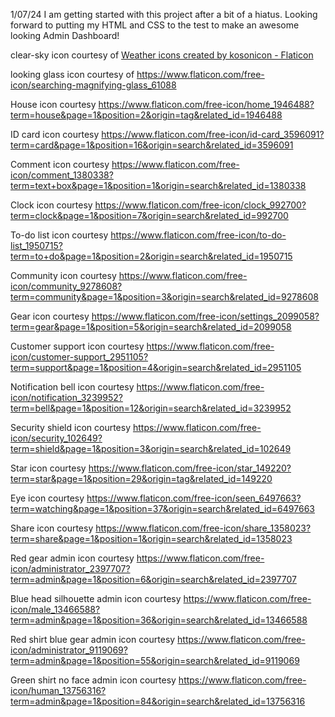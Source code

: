 1/07/24 I am getting started with this project after a bit of a hiatus. Looking forward to putting my HTML and CSS to the test to make an awesome looking Admin Dashboard!

clear-sky icon courtesy of <a href="https://www.flaticon.com/free-icons/weather" title="weather icons">Weather icons created by kosonicon - Flaticon</a>

looking glass icon courtesy of https://www.flaticon.com/free-icon/searching-magnifying-glass_61088

House icon courtesy https://www.flaticon.com/free-icon/home_1946488?term=house&page=1&position=2&origin=tag&related_id=1946488

ID card icon courtesy https://www.flaticon.com/free-icon/id-card_3596091?term=card&page=1&position=16&origin=search&related_id=3596091

Comment icon courtesy https://www.flaticon.com/free-icon/comment_1380338?term=text+box&page=1&position=1&origin=search&related_id=1380338

Clock icon courtesy https://www.flaticon.com/free-icon/clock_992700?term=clock&page=1&position=7&origin=search&related_id=992700

To-do list icon courtesy https://www.flaticon.com/free-icon/to-do-list_1950715?term=to+do&page=1&position=2&origin=search&related_id=1950715

Community icon courtesy https://www.flaticon.com/free-icon/community_9278608?term=community&page=1&position=3&origin=search&related_id=9278608

Gear icon courtesy https://www.flaticon.com/free-icon/settings_2099058?term=gear&page=1&position=5&origin=search&related_id=2099058

Customer support icon courtesy https://www.flaticon.com/free-icon/customer-support_2951105?term=support&page=1&position=4&origin=search&related_id=2951105

Notification bell icon courtesy https://www.flaticon.com/free-icon/notification_3239952?term=bell&page=1&position=12&origin=search&related_id=3239952

Security shield icon courtesy https://www.flaticon.com/free-icon/security_102649?term=shield&page=1&position=3&origin=search&related_id=102649

Star icon courtesy https://www.flaticon.com/free-icon/star_149220?term=star&page=1&position=29&origin=tag&related_id=149220

Eye icon courtesy https://www.flaticon.com/free-icon/seen_6497663?term=watching&page=1&position=37&origin=search&related_id=6497663

Share icon courtesy https://www.flaticon.com/free-icon/share_1358023?term=share&page=1&position=1&origin=search&related_id=1358023

Red gear admin icon courtesy https://www.flaticon.com/free-icon/administrator_2397707?term=admin&page=1&position=6&origin=search&related_id=2397707

Blue head silhouette admin icon courtesy https://www.flaticon.com/free-icon/male_13466588?term=admin&page=1&position=36&origin=search&related_id=13466588

Red shirt blue gear admin icon courtesy https://www.flaticon.com/free-icon/administrator_9119069?term=admin&page=1&position=55&origin=search&related_id=9119069

Green shirt no face admin icon courtesy https://www.flaticon.com/free-icon/human_13756316?term=admin&page=1&position=84&origin=search&related_id=13756316
